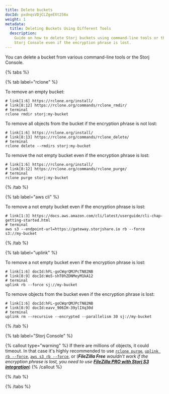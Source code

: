 ```yaml
---
title: Delete buckets
docId: pxdnqsVDjCLZgeEXt2S6x
weight: 1
metadata:
  title: Deleting Buckets Using Different Tools
  description:
    Guide on how to delete Storj buckets using command-line tools or the
    Storj Console even if the encryption phrase is lost.
---
```


You can delete a bucket from various command-line tools or the Storj Console.

{% tabs %}

{% tab label="rclone" %}

To remove an empty bucket:

```shell {% title="rclone" %}
# link[1:6] https://rclone.org/install/
# link[8:12] https://rclone.org/commands/rclone_rmdir/
# terminal
rclone rmdir storj:my-bucket
```

To remove all objects from the bucket if the encryption phrase is not lost:

```shell {% title="rclone" %}
# link[1:6] https://rclone.org/install/
# link[8:13] https://rclone.org/commands/rclone_delete/
# terminal
rclone delete --rmdirs storj:my-bucket
```

To remove the not empty bucket even if the encryption phrase is lost:

```shell {% title="rclone" %}
# link[1:6] https://rclone.org/install/
# link[8:12] https://rclone.org/commands/rclone_purge/
# terminal
rclone purge storj:my-bucket
```

{% /tab %}

{% tab label="aws cli" %}

To remove a not empty bucket even if the encryption phrase is lost:

```shell {% title="aws cli" %}
# link[1:3] https://docs.aws.amazon.com/cli/latest/userguide/cli-chap-getting-started.html
# terminal
aws s3 --endpoint-url=https://gateway.storjshare.io rb --force s3://my-bucket
```

{% /tab %}

{% tab label="uplink" %}

To remove a not empty bucket even if the encryption phrase is lost:

```shell {% title="uplink" %}
# link[1:6] docId:hFL-goCWqrQMJPcTN82NB
# link[8:9] docId:Wo5-shT0hZDNMeyM1kA12
# terminal
uplink rb --force sj://my-bucket
```

To remove objects from the bucket even if the encryption phrase is lost:

```shell {% title="uplink" %}
# link[1:6] docId:hFL-goCWqrQMJPcTN82NB
# link[8:9] docId:eavv_906IH-39ylIXq30d
# terminal
uplink rm --recursive --encrypted --parallelism 30 sj://my-bucket
```


{% /tab %}

{% tab label="Storj Console" %}

[](docId:4oDAezF-FcfPr0WPl7knd#deleting-buckets)

{% callout type="warning"  %}
If there are millions of objects, it could timeout. In that case it's highly recommended to use [`rclone purge`](https://rclone.org/commands/rclone_purge/),
[`uplink rb --force`](docId:Wo5-shT0hZDNMeyM1kA12), [`aws s3 rb --force`](https://docs.aws.amazon.com/cli/latest/userguide/cli-chap-getting-started.html),
[](docId:QQGzEDU8o-IodQWmr7xP3) or [](docId:3Vj_5zZ99c4mTMRhQjGFM) (_**FileZilla Free** wouldn't work if the encryption phrase is lost, you need to use [**FileZilla PRO with Storj S3 integration**](docId:APk9353kCNcg5PKRPQ06u#storj-file-zilla-pro-via-gateway-mt)_)
{% /callout %}

{% /tab %}

{% /tabs %}
